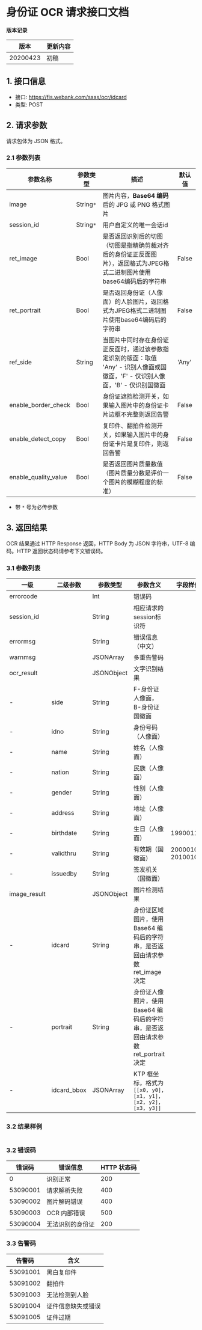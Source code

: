 # 身份证 OCR 请求接口文档

**版本记录**
 
| 版本 | 更新内容 |
| ---- | ---- |
| 20200423 | 初稿 |

## 1. 接口信息

 * 接口: https://fis.webank.com/saas/ocr/idcard
 * 类型: POST

## 2. 请求参数

请求包体为 JSON 格式。

### 2.1 参数列表

| 参数名称 | 参数类型 | 描述 | 默认值 |
| ---- | ---- | ---- | ---- |
| image | String`*` | 图片内容，**Base64 编码**后的 JPG 或 PNG 格式图片 | |
| session_id | String`*` | 用户自定义的唯一会话id | |
| ret_image | Bool | 是否返回识别后的切图（切图是指精确剪裁对齐后的身份证正反面图片），返回格式为JPEG格式二进制图片使用base64编码后的字符串 | False |
| ret_portrait | Bool | 是否返回身份证（人像面）的人脸图片，返回格式为JPEG格式二进制图片使用base64编码后的字符串 | False |
| ref_side | String | 当图片中同时存在身份证正反面时，通过该参数指定识别的版面：取值  'Any' - 识别人像面或国徽面，'F' - 仅识别人像面，'B' - 仅识别国徽面 |  'Any' |
| enable_border_check | Bool | 身份证遮挡检测开关，如果输入图片中的身份证卡片边框不完整则返回告警 | False |
| enable_detect_copy | Bool | 复印件、翻拍件检测开关，如果输入图片中的身份证卡片是复印件，则返回告警 | False |
| enable_quality_value | Bool | 是否返回图片质量数值（图片质量分数是评价一个图片的模糊程度的标准） | False |

* 带 `*` 号为必传参数

## 3. 返回结果

OCR 结果通过 HTTP Response 返回，HTTP Body 为 JSON 字符串，UTF-8 编码。HTTP 返回状态码请参考下文错误码。

### 3.1 参数列表

| 一级 | 二级参数 | 参数类型 |  参数含义 | 字段样例 |
| ---- | ---- | ---- | ---- | ---- |
| errorcode | | Int | 错误码 | |
| session_id | | String | 相应请求的session标识符 |
| errormsg | | String | 错误信息（中文）|
| warnmsg | | JSONArray | 多重告警码 | | 
| ocr_result | | JSONObject | 文字识别结果 |  | |
| - | side | String | F-身份证人像面，B-身份证国徽面 | 
| - | idno | String | 身份号码（人像面） | |
| - | name | String | 姓名（人像面） | |
| - | nation | String | 民族（人像面） | |
| - | gender | String | 性别（人像面） | |
| - | address | String | 地址（人像面） | |
| - | birthdate | String | 生日（人像面） | 19900111 |
| - | validthru | String | 有效期（国徽面） | 20000101-20100101 |
| - | issuedby | String | 签发机关（国徽面） | |
| image_result | | JSONObject | 图片检测结果 | |
| - | idcard | String | 身份证区域图片，使用 Base64 编码后的字符串，是否返回由请求参数 ret_image 决定 | |
| - | portrait | String | 身份证人像照片，使用 Base64 编码后的字符串，是否返回由请求参数 ret_portrait 决定 | |
| - | idcard_bbox | JSONArray | KTP 框坐标，格式为 `[[x0, y0], [x1, y1], [x2, y2], [x3, y3]]` |

### 3.2 结果样例

```

```

### 3.2 错误码

| 错误码 | 错误信息 | HTTP 状态码 |
| ---- | ---- | ---- |
| 0 | 识别正常 | 200 |
| 53090001 | 请求解析失败 | 400 |
| 53090002 | 图片解码错误 | 400 | 
| 53090003 | OCR 内部错误 | 500 |
| 53090004 | 无法识别的身份证 | 200 |

### 3.3 告警码

| 告警码 | 含义 | 
| ---- | ---- |
| 53091001 | 黑白复印件 |
| 53091002 | 翻拍件 |
| 53091003 | 无法检测到人脸 |
| 53091004 | 证件信息缺失或错误 |
| 53091005 | 证件过期 |
